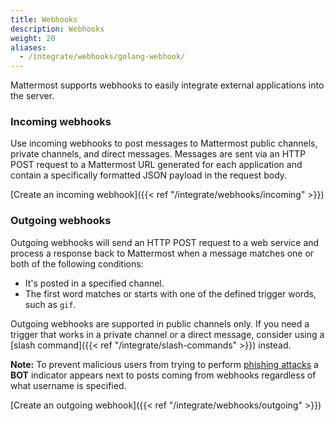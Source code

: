 ```yaml
---
title: Webhooks
description: Webhooks
weight: 20
aliases:
  - /integrate/webhooks/golang-webhook/
---
```


Mattermost supports webhooks to easily integrate external applications into the server.

### Incoming webhooks

Use incoming webhooks to post messages to Mattermost public channels, private channels, and direct messages. Messages are sent via an HTTP POST request to a Mattermost URL generated for each application and contain a specifically formatted JSON payload in the request body.

[Create an incoming webhook]({{< ref "/integrate/webhooks/incoming" >}})

### Outgoing webhooks

Outgoing webhooks will send an HTTP POST request to a web service and process a response back to Mattermost when a message matches one or both of the following conditions:

- It's posted in a specified channel.
- The first word matches or starts with one of the defined trigger words, such as `gif`.

Outgoing webhooks are supported in public channels only. If you need a trigger that works in a private channel or a direct message, consider using a [slash command]({{< ref "/integrate/slash-commands" >}}) instead.

**Note:** To prevent malicious users from trying to perform [phishing attacks](https://en.wikipedia.org/wiki/Phishing) a **BOT** indicator appears next to posts coming from webhooks regardless of what username is specified.

[Create an outgoing webhook]({{< ref "/integrate/webhooks/outgoing" >}})
